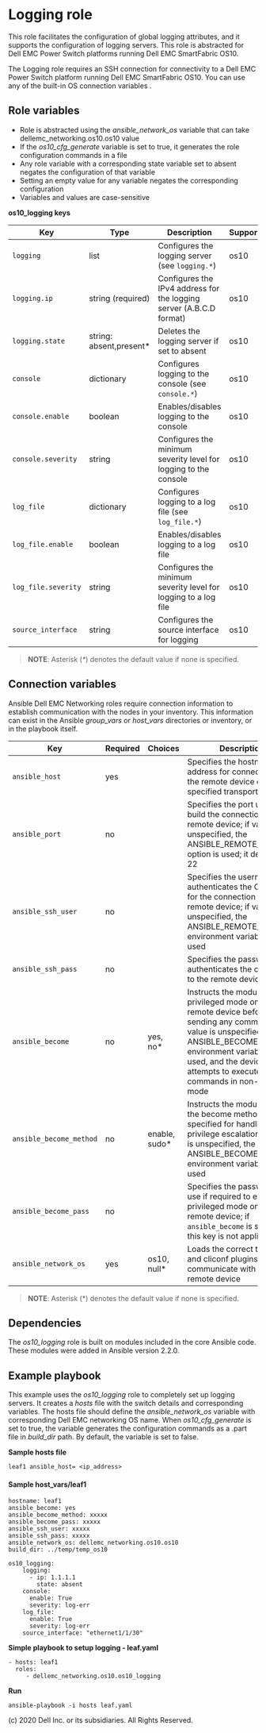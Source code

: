 Logging role
============

This role facilitates the configuration of global logging attributes, and it supports the configuration of logging servers. This role is abstracted for Dell EMC Power Switch platforms running Dell EMC SmartFabric OS10.

The Logging role requires an SSH connection for connectivity to a Dell EMC Power Switch platform running Dell EMC SmartFabric OS10. You can use any of the built-in OS connection variables .

Role variables
--------------

- Role is abstracted using the *ansible_network_os* variable that can take dellemc_networking.os10.os10 value
- If the *os10_cfg_generate* variable is set to true, it generates the role configuration commands in a file
- Any role variable with a corresponding state variable set to absent negates the configuration of that variable
- Setting an empty value for any variable negates the corresponding configuration
-  Variables and values are case-sensitive

**os10_logging keys**

| Key        | Type                      | Description                                             | Support               |
|------------|---------------------------|---------------------------------------------------------|-----------------------|
| ``logging`` | list | Configures the logging server (see ``logging.*``) | os10 |
| ``logging.ip`` | string (required)         | Configures the IPv4 address for the logging server (A.B.C.D format) | os10 |
| ``logging.state`` | string: absent,present\*     | Deletes the logging server if set to absent   | os10 |
| ``console`` | dictionary | Configures logging to the console (see ``console.*``) | os10  |
| ``console.enable`` | boolean | Enables/disables logging to the console | os10 |
| ``console.severity`` | string | Configures the minimum severity level for logging to the console | os10 |
| ``log_file`` | dictionary | Configures logging to a log file (see ``log_file.*``) | os10 |
| ``log_file.enable`` | boolean | Enables/disables logging to a log file | os10 |
| ``log_file.severity`` | string | Configures the minimum severity level for logging to a log file | os10 |
| ``source_interface`` | string | Configures the source interface for logging | os10 |

> **NOTE**: Asterisk (_*_) denotes the default value if none is specified. 

Connection variables
--------------------

Ansible Dell EMC Networking roles require connection information to establish communication with the nodes in your inventory. This information can exist in the Ansible *group_vars* or *host_vars* directories or inventory, or in the playbook itself.

| Key         | Required | Choices    | Description                                         |
|-------------|----------|------------|-----------------------------------------------------|
| ``ansible_host`` | yes      |            | Specifies the hostname or address for connecting to the remote device over the specified transport |
| ``ansible_port`` | no       |            | Specifies the port used to build the connection to the remote device; if value is unspecified, the ANSIBLE_REMOTE_PORT option is used; it defaults to 22 |
| ``ansible_ssh_user`` | no       |            | Specifies the username that authenticates the CLI login for the connection to the remote device; if value is unspecified, the ANSIBLE_REMOTE_USER environment variable value is used  |
| ``ansible_ssh_pass`` | no       |            | Specifies the password that authenticates the connection to the remote device  |
| ``ansible_become`` | no       | yes, no\*   | Instructs the module to enter privileged mode on the remote device before sending any commands; if value is unspecified, the ANSIBLE_BECOME environment variable value is used, and the device attempts to execute all commands in non-privileged mode |
| ``ansible_become_method`` | no       | enable, sudo\*   | Instructs the module to allow the become method to be specified for handling privilege escalation; if value is unspecified, the ANSIBLE_BECOME_METHOD environment variable value is used |
| ``ansible_become_pass`` | no       |            | Specifies the password to use if required to enter privileged mode on the remote device; if ``ansible_become`` is set to no this key is not applicable |
| ``ansible_network_os`` | yes      | os10, null\*  | Loads the correct terminal and cliconf plugins to communicate with the remote device |

> **NOTE**: Asterisk (\*) denotes the default value if none is specified.

Dependencies
------------

The *os10_logging* role is built on modules included in the core Ansible code. These modules were added in Ansible version 2.2.0.

Example playbook
----------------

This example uses the *os10_logging* role to completely set up logging servers. It creates a *hosts* file with the switch details and corresponding variables. The hosts file should define the *ansible_network_os* variable with corresponding Dell EMC networking OS name. When *os10_cfg_generate* is set to true, the variable generates the configuration commands as a .part file in *build_dir* path. By default, the variable is set to false.

**Sample hosts file**
 
    leaf1 ansible_host= <ip_address> 

#### Sample host_vars/leaf1

    hostname: leaf1
    ansible_become: yes
    ansible_become_method: xxxxx
    ansible_become_pass: xxxxx
    ansible_ssh_user: xxxxx
    ansible_ssh_pass: xxxxx
    ansible_network_os: dellemc_networking.os10.os10
    build_dir: ../temp/temp_os10
	  
    os10_logging:
        logging:
          - ip: 1.1.1.1
            state: absent
        console:
          enable: True
          severity: log-err
        log_file:
          enable: True
          severity: log-err
        source_interface: "ethernet1/1/30"

**Simple playbook to setup logging - leaf.yaml**

    - hosts: leaf1
      roles:
         - dellemc_networking.os10.os10_logging

**Run**

    ansible-playbook -i hosts leaf.yaml

(c) 2020 Dell Inc. or its subsidiaries. All Rights Reserved.
